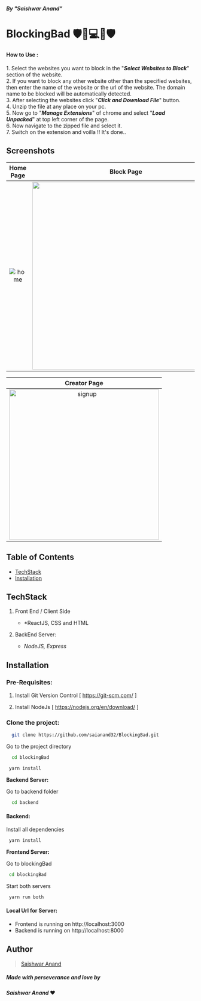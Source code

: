 ##### By "*Saishwar Anand*"

#  BlockingBad 🛡️🚫💻🚫🛡️

#### How to Use :

1.</b> Select the websites you want to block in the "<i><b>Select Websites to Block</b></i>" section of the website.<br/>
2.</b> If you want to block any other website other than the specified websites, then enter the name of the website or the url of the website. The domain name to be blocked will be automatically detected.<br/>
3.</b> After selecting the websites click "<i><b>Click and Download File</b></i>" button.<br/>
4.</b> Unzip the file at any place on your pc.<br/>
5.</b> Now go to "<i><b>Manage Extensions</b></i>" of chrome and select "<i><b>Load Unpacked</b></i>" at top left corner of the page.<br/>
6.</b> Now navigate to the zipped file and select it.<br/>
7.</b> Switch on the extension and voilla !! It's done..<br/>


## Screenshots 


|      Home Page        |   Block Page   |
| :--------------------: | :---------------------: |
| <img src="https://i.ibb.co/TKx6dwq/Screenshot-2023-02-28-021519.png" alt="home" border="0" > | <img src="https://i.ibb.co/bQNrLnv/Screenshot-2023-02-28-021541.png" border="0" width=500> |

|     Creator Page       
| :--------------------: | 
| <img src="https://i.ibb.co/B3KB9h4/Screenshot-2023-02-28-021558.png" alt="signup" border="0" width=400> | 


## Table of Contents
  - [TechStack](#techstack)
  - [Installation](#installation)


## TechStack

1. Front End / Client Side
    - *ReactJS, CSS and HTML

2. BackEnd Server:
   - *NodeJS, Express*
    
    
## Installation


### Pre-Requisites:
1. Install Git Version Control
[ https://git-scm.com/ ]

2. Install NodeJs
[ https://nodejs.org/en/download/ ]







### Clone the project:

```bash
  git clone https://github.com/saianand32/BlockingBad.git

```

Go to the project directory

```bash
  cd blockingBad

```

```bash
 yarn install
```

**Backend Server:**

Go to backend folder

```bash
  cd backend
```
#### Backend:

Install all dependencies

```bash
 yarn install
```


**Frontend Server:**

Go to blockingBad

```bash
 cd blockingBad
```

Start both servers

```bash
 yarn run both
```

#### Local Url for Server:

- Frontend is running on http://localhost:3000 
- Backend is running on http://localhost:8000 



## Author
  > [Saishwar Anand](https://github.com/saianand32)
 
##### Made with perseverance and love by
####  *Saishwar Anand* ❤️
